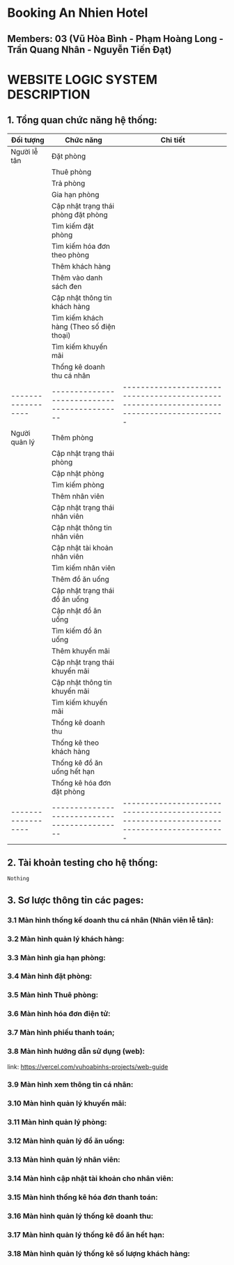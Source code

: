 # Booking An Nhien Hotel 

## Members: 03  (Vũ Hòa Bình - Phạm Hoàng Long - Trần Quang Nhân - Nguyễn Tiến Đạt)

# WEBSITE LOGIC SYSTEM DESCRIPTION

## 1. Tổng quan chức năng hệ thống:

| Đối tượng          | Chức năng                                    | Chi tiết                                                                                 |
| ------------------ | -------------------------------------------- | ---------------------------------------------------------------------------------------- |
| Người lễ tân       | Đặt phòng                                    |                                                                                          |
|                    | Thuê phòng                                   |                                                                                          |
|                    | Trả phòng                                    |                                                                                          |
|                    | Gia hạn phòng                                |                                                                                          |
|                    | Cập nhật trạng thái phòng đặt phòng          |                                                                                          |
|                    | Tìm kiếm đặt phòng                           |                                                                                          |
|                    | Tìm kiếm hóa đơn theo phòng                  |                                                                                          |
|                    | Thêm khách hàng                              |                                                                                          |
|                    | Thêm vào danh sách đen                       |                                                                                          |
|                    | Cập nhật thông tin khách hàng                |                                                                                          |
|                    | Tìm kiếm khách hàng (Theo số điện thoại)     |                                                                                          |
|                    | Tìm kiếm khuyến mãi                          |                                                                                          |
|                    | Thống kê doanh thu cá nhân                   |                                                                                          |
| ------------------ | -------------------------------------------- | -----------------------------------------------------------------------------------------|
| Người quản lý      | Thêm phòng                                   |                                                                                          |
|                    | Cập nhật trạng thái phòng                    |                                                                                          |
|                    | Cập nhật phòng                               |                                                                                          |
|                    | Tìm kiếm phòng                               |                                                                                          |
|                    | Thêm nhân viên                               |                                                                                          |
|                    | Cập nhật trạng thái nhân viên                |                                                                                          |
|                    | Cập nhật thông tin nhân viên                 |                                                                                          |
|                    | Cập nhật tài khoản nhân viên                 |                                                                                          |
|                    | Tìm kiếm nhân viên                           |                                                                                          |
|                    | Thêm đồ ăn uống                              |                                                                                          |
|                    | Cập nhật trạng thái đồ ăn uống               |                                                                                          |
|                    | Cập nhật đồ ăn uống                          |                                                                                          |
|                    | Tìm kiếm đồ ăn uống                          |                                                                                          |
|                    | Thêm khuyến mãi                              |                                                                                          |
|                    | Cập nhật trạng thái khuyến mãi               |                                                                                          |
|                    | Cập nhật thông tin khuyến mãi                |                                                                                          |
|                    | Tìm kiếm khuyến mãi                          |                                                                                          |
|                    | Thống kê doanh thu                           |                                                                                          |
|                    | Thống kê theo khách hàng                     |                                                                                          |
|                    | Thống kê đồ ăn uống hết hạn                  |                                                                                          |
|                    | Thống kê hóa đơn đặt phòng                   |                                                                                          |
| ------------------ | -------------------------------------------- | -----------------------------------------------------------------------------------------|

## 2. Tài khoản testing cho hệ thống:

```
Nothing
```

## 3. Sơ lược thông tin các pages:

### 3.1 Màn hình thống kế doanh thu cá nhân (Nhân viên lễ tân):


### 3.2 Màn hình quản lý khách hàng:

### 3.3 Màn hình gia hạn phòng:

### 3.4 Màn hình đặt phòng:

### 3.5 Màn hình Thuê phòng:

### 3.6 Màn hình hóa đơn điện tử:
### 3.7 Màn hình phiếu thanh toán;
### 3.8 Màn hình hướng dẫn sử dụng (web): 
link: https://vercel.com/vuhoabinhs-projects/web-guide

### 3.9 Màn hình xem thông tin cá nhân:
### 3.10 Màn hình quản lý khuyến mãi:
### 3.11 Màn hình quản lý phòng:
### 3.12 Màn hình quản lý đồ ăn uống:
### 3.13 Màn hình quản lý nhân viên:
### 3.14 Màn hình cập nhật tài khoản cho nhân viên:
### 3.15 Màn hình thống kê hóa đơn thanh toán:
### 3.16 Màn hình quản lý thống kê doanh thu:
### 3.17 Màn hình quản lý thống kê đồ ăn hết hạn:
### 3.18 Màn hình quản lý thống kê số lượng khách hàng:
